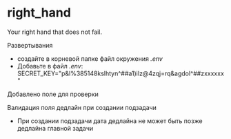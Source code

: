 # right_hand
Your right hand that does not fail.

Развертывания 
- создайте в корневой папке файл окружения *.env*
- Добавьте в файл *.env*:
SECRET_KEY="p&l%385148kslhtyn^##a1)ilz@4zqj=rq&agdol^##zxxxxxx"

Добавлено поле для проверки


Валидация поля дедлайн при создании подзадачи
- При создании подзадачи дата дедлайна не может быть позже дедлайна главной задачи